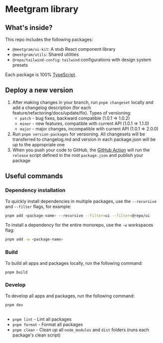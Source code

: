 # Meetgram library


## What's inside?

This repo includes the following packages:

- `@meetgram/ui-kit`: A stub React component library
- `@meetgram/utils`: Shared utilities
- `@repo/tailwind-config`: `tailwind` configurations with design system presets

Each package is 100% [TypeScript](https://www.typescriptlang.org/).

## Deploy a new version

1. After making changes in your branch, run `pnpm changeset` locally and add a changelog description (for each feature/refactoring/docs/update/fix). 
   Types of versioning:
    - `patch` - bug fixes, backward compatible (1.0.1 => 1.0.2)
    - `minor` - new features, compatible with current API (1.0.1 => 1.1.0)
    - `major` - major changes, incompatible with current API (1.0.1 => 2.0.0)
2. Run `pnpm version-packages` for versioning. All changesets will be transferred to changelog.md and version in each package.json will be up to the appropriate one
3. When you push your code to GitHub, the [GitHub Action](https://github.com/changesets/action) will run the `release` script defined in the root `package.json` and publish your package

## Useful commands


### Dependency installation

To quickly install dependencies in multiple packages, use the `--recursive` and `--filter` flags, for example:

```bash
pnpm add <package-name> --recursive --filter=ui --filter=@repo/ui
```

To install a dependency for the entire monorepo, use the `-w` workspaces flag:
```bash
pnpm add -w <package-name>
```

### Build

To build all apps and packages locally, run the following command:

```bash
pnpm build
```

### Develop

To develop all apps and packages, run the following command:

```bash
pnpm dev
```

##

- `pnpm lint` - Lint all packages
- `pnpm format` - Format all packages
- `pnpm clean` - Clean up all `node_modules` and `dist` folders (runs each package's clean script)